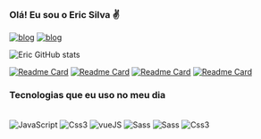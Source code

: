 
### Olá! Eu sou o Eric Silva ✌️

[![blog](https://img.shields.io/badge/Gmail-D14836?style=for-the-badge&logo=gmail&logoColor=white)](eriicsilva28@gmail.com)
[![blog](https://img.shields.io/badge/LinkedIn-0077B5?style=for-the-badge&logo=linkedin&logoColor=whit)](www.linkedin.com/in/eric-silvaaa)


![Eric GitHub stats](https://github-readme-stats-sigma-five.vercel.app/api?username=Ericsilvaa&show_icons=true&theme=dark)

[![Readme Card](https://github-readme-stats.vercel.app/api/pin/?username=Ericsilvaa&repo=movie_fav_redux)](https://github.com/Ericsilvaa/movie_fav_redux)
[![Readme Card](https://github-readme-stats.vercel.app/api/pin/?username=Ericsilvaa&repo=react-static-archive-w-sass-course)](https://github.com/Ericsilvaa/react-static-archive-w-sass-course)
[![Readme Card](https://github-readme-stats.vercel.app/api/pin/?username=Ericsilvaa&repo=search_cep_react)](https://github.com/Ericsilvaa/search_cep_react)
[![Readme Card](https://github-readme-stats.vercel.app/api/pin/?username=Ericsilvaa&repo=stock-trader)](https://github.com/Ericsilvaa/stock-trader)

### Tecnologias que eu uso no meu dia

<div style="display: inline_block"><br/>
    <img align="center" alt="JavaScript" src="https://img.shields.io/badge/JavaScript-323330?style=for-the-badge&logo=javascript&logoColor=F7DF1E">
    <img align="center" alt="Css3" src="https://img.shields.io/badge/TypeScript-1572B6?style=for-the-badge&logo=typescript&logoColor=white">
    <img align="center" alt="vueJS" src="https://img.shields.io/badge/Vue.js-35495E?style=for-the-badge&logo=vue.js&logoColor=4FC08D">
    <img align="center" alt="Sass" src="https://img.shields.io/badge/React-1572B6?style=for-the-badge&logo=react&logoColor=white">
    <img align="center" alt="Sass" src="https://img.shields.io/badge/Sass-CC6699?style=for-the-badge&logo=sass&logoColor=white">
    <img align="center" alt="Css3" src="https://img.shields.io/badge/CSS3-1572B6?style=for-the-badge&logo=css3&logoColor=white">
</div>

